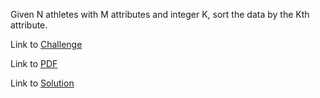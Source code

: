 Given N athletes with M attributes and integer K, sort the data by the Kth attribute.

Link to [Challenge](https://www.hackerrank.com/challenges/python-sort-sort/problem)

Link to [PDF](./athlete-sort.pdf)

Link to [Solution](./athlete.py)
